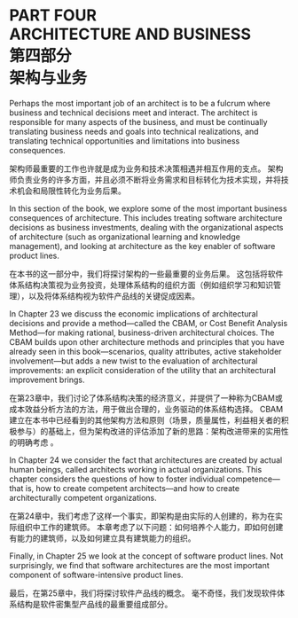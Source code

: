 PART FOUR  
**ARCHITECTURE AND BUSINESS**  
第四部分  
**架构与业务**
===

Perhaps the most important job of an architect is to be a fulcrum where business and technical decisions meet and interact. The architect is responsible for many aspects of the business, and must be continually translating business needs and goals into technical realizations, and translating technical opportunities and limitations into business consequences.

架构师最重要的工作也许就是成为业务和技术决策相遇并相互作用的支点。 架构师负责业务的许多方面，并且必须不断将业务需求和目标转化为技术实现，并将技术机会和局限性转化为业务后果。

In this section of the book, we explore some of the most important business consequences of architecture. This includes treating software architecture decisions as business investments, dealing with the organizational aspects of architecture (such as organizational learning and knowledge management), and looking at architecture as the key enabler of software product lines.

在本书的这一部分中，我们将探讨架构的一些最重要的业务后果。 这包括将软件体系结构决策视为业务投资，处理体系结构的组织方面（例如组织学习和知识管理），以及将体系结构视为软件产品线的关键促成因素。

In Chapter 23 we discuss the economic implications of architectural decisions and provide a method—called the CBAM, or Cost Benefit Analysis Method—for making rational, business-driven architectural choices. The CBAM builds upon other architecture methods and principles that you have already seen in this book—scenarios, quality attributes, active stakeholder involvement—but adds a new twist to the evaluation of architectural improvements: an explicit consideration of the utility that an architectural improvement brings.

在第23章中，我们讨论了体系结构决策的经济意义，并提供了一种称为CBAM或成本效益分析方法的方法，用于做出合理的，业务驱动的体系结构选择。 CBAM建立在本书中已经看到的其他架构方法和原则（场景，质量属性，利益相关者的积极参与）的基础上，但为架构改进的评估添加了新的思路：架构改进带来的实用性的明确考虑 。

In Chapter 24 we consider the fact that architectures are created by actual human beings, called architects working in actual organizations. This chapter considers the questions of how to foster individual competence—that is, how to create competent architects—and how to create architecturally competent organizations.

在第24章中，我们考虑了这样一个事实，即架构是由实际的人创建的，称为在实际组织中工作的建筑师。 本章考虑了以下问题：如何培养个人能力，即如何创建有能力的建筑师，以及如何建立具有建筑能力的组织。

Finally, in Chapter 25 we look at the concept of software product lines. Not surprisingly, we find that software architectures are the most important component of software-intensive product lines.

最后，在第25章中，我们将探讨软件产品线的概念。 毫不奇怪，我们发现软件体系结构是软件密集型产品线的最重要组成部分。